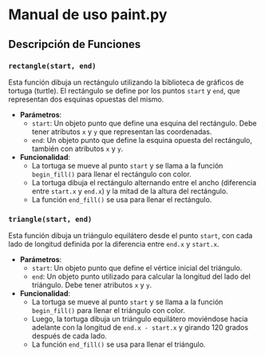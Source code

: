 # Manual de uso paint.py

## Descripción de Funciones

### `rectangle(start, end)`

Esta función dibuja un rectángulo utilizando la biblioteca de gráficos de tortuga (turtle). El rectángulo se define por los puntos `start` y `end`, que representan dos esquinas opuestas del mismo.

- **Parámetros**:
  - `start`: Un objeto punto que define una esquina del rectángulo. Debe tener atributos `x` y `y` que representan las coordenadas.
  - `end`: Un objeto punto que define la esquina opuesta del rectángulo, también con atributos `x` y `y`.
- **Funcionalidad**:
  - La tortuga se mueve al punto `start` y se llama a la función `begin_fill()` para llenar el rectángulo con color.
  - La tortuga dibuja el rectángulo alternando entre el ancho (diferencia entre `start.x` y `end.x`) y la mitad de la altura del rectángulo.
  - La función `end_fill()` se usa para llenar el rectángulo.

### `triangle(start, end)`

Esta función dibuja un triángulo equilátero desde el punto `start`, con cada lado de longitud definida por la diferencia entre `end.x` y `start.x`.

- **Parámetros**:
  - `start`: Un objeto punto que define el vértice inicial del triángulo.
  - `end`: Un objeto punto utilizado para calcular la longitud del lado del triángulo. Debe tener atributos `x` y `y`.
- **Funcionalidad**:
  - La tortuga se mueve al punto `start` y se llama a la función `begin_fill()` para llenar el triángulo con color.
  - Luego, la tortuga dibuja un triángulo equilátero moviéndose hacia adelante con la longitud de `end.x - start.x` y girando 120 grados después de cada lado.
  - La función `end_fill()` se usa para llenar el triángulo.
